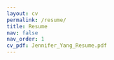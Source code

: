 ```yaml
---
layout: cv
permalink: /resume/
title: Resume
nav: false
nav_order: 1
cv_pdf: Jennifer_Yang_Resume.pdf
---
```


